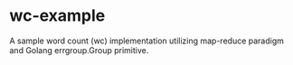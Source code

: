 # wc-example
A sample word count (wc) implementation utilizing map-reduce paradigm and Golang errgroup.Group primitive.

